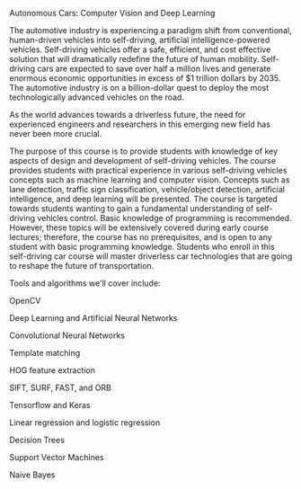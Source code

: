 Autonomous Cars: Computer Vision and Deep Learning

The automotive industry is experiencing a paradigm shift from conventional, human-driven vehicles into self-driving, artificial intelligence-powered vehicles. Self-driving vehicles offer a safe, efficient, and cost effective solution that will dramatically redefine the future of human mobility. Self-driving cars are expected to save over half a million lives and generate enormous economic opportunities in excess of $1 trillion dollars by 2035. The automotive industry is on a billion-dollar quest to deploy the most technologically advanced vehicles on the road.

As the world advances towards a driverless future, the need for experienced engineers and researchers in this emerging new field has never been more crucial.

The purpose of this course is to provide students with knowledge of key aspects of design and development of self-driving vehicles. The course provides students with practical experience in various self-driving vehicles concepts such as machine learning and computer vision. Concepts such as lane detection, traffic sign classification, vehicle/object detection, artificial intelligence, and deep learning will be presented. The course is targeted towards students wanting to gain a fundamental understanding of self-driving vehicles control. Basic knowledge of programming is recommended. However, these topics will be extensively covered during early course lectures; therefore, the course has no prerequisites, and is open to any student with basic programming knowledge. Students who enroll in this self-driving car course will master driverless car technologies that are going to reshape the future of transportation.

Tools and algorithms we'll cover include:

OpenCV

Deep Learning and Artificial Neural Networks

Convolutional Neural Networks

Template matching

HOG feature extraction

SIFT, SURF, FAST, and ORB

Tensorflow and Keras

Linear regression and logistic regression

Decision Trees

Support Vector Machines

Naive Bayes
